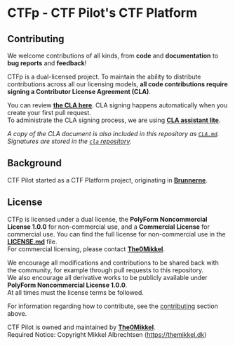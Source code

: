 # CTFp - CTF Pilot's CTF Platform

## Contributing

We welcome contributions of all kinds, from **code** and **documentation** to **bug reports** and **feedback**!

CTFp is a dual-licensed project. To maintain the ability to distribute contributions across all our licensing models, **all code contributions require signing a Contributor License Agreement (CLA)**.

<!-- Please check the **CONTRIBUTING.md** file within the specific project repository you are working on for detailed guidelines.  -->
You can review **[the CLA here](https://github.com/ctfpilot/cla)**. CLA signing happens automatically when you create your first pull request.  
To administrate the CLA signing process, we are using **[CLA assistant lite](https://github.com/marketplace/actions/cla-assistant-lite)**.

*A copy of the CLA document is also included in this repository as [`CLA.md`](../CLA.md).*  
*Signatures are stored in the [`cla` repository](https://github.com/ctfpilot/cla).*

## Background

CTF Pilot started as a CTF Platform project, originating in **[Brunnerne](https://github.com/brunnerne)**.

## License

CTFp is licensed under a dual license, the **PolyForm Noncommercial License 1.0.0** for non-commercial use, and a **Commercial License** for commercial use.
You can find the full license for non-commercial use in the **[LICENSE.md](LICENSE.md)** file.  
For commercial licensing, please contact **[The0Mikkel](https://github.com/The0Mikkel)**.

We encourage all modifications and contributions to be shared back with the community, for example through pull requests to this repository.  
We also encourage all derivative works to be publicly available under **PolyForm Noncommercial License 1.0.0**.  
At all times must the license terms be followed.

For information regarding how to contribute, see the [contributing](#contributing) section above.

CTF Pilot is owned and maintained by **[The0Mikkel](https://github.com/The0mikkel)**.  
Required Notice: Copyright Mikkel Albrechtsen (<https://themikkel.dk>)
